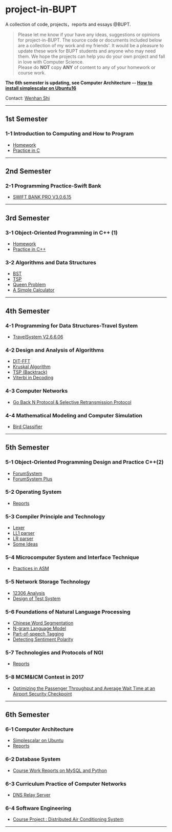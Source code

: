 # project-in-BUPT
A collection of code, projects，reports and essays @BUPT.

> Please let me know if your have any ideas, suggestions or opinions for project-in-BUPT. The source code or documents included below are a collection of my work and my friends'. It would be a pleasure to update these work for BUPT students and anyone who may need them. We hope the projects can help you do your own project and fall in love with Computer Science.  
Please do __NOT__ copy __ANY__ of content to any of your homework or course work.  

__The 6th semester is updating, see Computer Architecture -- [How to install simplescalar on Ubuntu16](https://github.com/wenhanshi/project-in-BUPT/tree/master/6-1%20Computer%20Architecture)__

Contact: [Wenhan Shi](mailto:wenhanshi2018@gmail.com)

---

## 1st Semester
### 1-1 Introduction to Computing and How to Program
  - [Homework](https://github.com/wenhanshi/project-in-BUPT/tree/master/1-1%20Introduction%20to%20Computing%20and%20How%20to%20Program/homework)
  - [Practice in C](https://github.com/wenhanshi/project-in-BUPT/tree/master/1-1%20Introduction%20to%20Computing%20and%20How%20to%20Program/practice)  

---
## 2nd Semester
### 2-1 Programming Practice-Swift Bank
  - [SWIFT BANK PRO V3.0.6.15](https://github.com/wenhanshi/project-in-BUPT/tree/master/2-1%20Programming%20Practice-Swift%20Bank)  

---
## 3rd Semester
### 3-1 Object-Oriented Programming in C++ (1)
  - [Homework](https://github.com/wenhanshi/project-in-BUPT/tree/master/3-1%20Object-Oriented%20Programming%20in%20C%2B%2B%20(1)/homework)
  - [Practice in C++](https://github.com/wenhanshi/project-in-BUPT/tree/master/3-1%20Object-Oriented%20Programming%20in%20C%2B%2B%20(1)/practice)  

### 3-2 Algorithms and Data Structures
  - [BST](https://github.com/wenhanshi/project-in-BUPT/tree/master/3-2%20Algorithms%20and%20Data%20Structures/BST)
  - [TSP](https://github.com/wenhanshi/project-in-BUPT/tree/master/3-2%20Algorithms%20and%20Data%20Structures/tree)
  - [Queen Problem](https://github.com/wenhanshi/project-in-BUPT/tree/master/3-2%20Algorithms%20and%20Data%20Structures/queen)
  - [A Simple Calculator](https://github.com/wenhanshi/project-in-BUPT/tree/master/3-2%20Algorithms%20and%20Data%20Structures/simple%20calculator)  

---
## 4th Semester
### 4-1 Programming for Data Structures-Travel System
  - [TravelSystem V2.6.6.06](https://github.com/wenhanshi/project-in-BUPT/tree/master/4-1%20Programming%20for%20Data%20Structures-Travel%20System)  

### 4-2 Design and Analysis of Algorithms
  - [DIT-FFT](https://github.com/wenhanshi/project-in-BUPT/tree/master/4-2%20Design%20and%20Analysis%20of%20Algorithms/DIT-FFT)
  - [Kruskal Algorithm](https://github.com/wenhanshi/project-in-BUPT/tree/master/4-2%20Design%20and%20Analysis%20of%20Algorithms/kruskal)
  - [TSP (Backtrack)](https://github.com/wenhanshi/project-in-BUPT/tree/master/4-2%20Design%20and%20Analysis%20of%20Algorithms/TSP)
  - [Viterbi in Decoding](https://github.com/wenhanshi/project-in-BUPT/tree/master/4-2%20Design%20and%20Analysis%20of%20Algorithms/viterbi)  

### 4-3 Computer Networks
  - [Go Back N Protocol & Selective Retransmission Protocol](https://github.com/wenhanshi/project-in-BUPT/tree/master/4-3%20Computer%20Networks/protocol)  

### 4-4 Mathematical Modeling and Computer Simulation
  - [Bird Classifier](https://github.com/wenhanshi/project-in-BUPT/tree/master/4-4%20Mathematical%20Modeling%20and%20Computer%20Simulation)  

---
## 5th Semester
### 5-1 Object-Oriented Programming Design and Practice C++(2)
  - [ForumSystem](https://github.com/wenhanshi/project-in-BUPT/tree/master/5-1%20Object-Oriented%20Programming%20Design%20and%20Practice%20C%2B%2B(2))
  - [ForumSystem Plus](https://github.com/wenhanshi/project-in-BUPT/tree/master/5-1%20Object-Oriented%20Programming%20Design%20and%20Practice%20C%2B%2B(2))

### 5-2 Operating System
  - [Reports](https://github.com/wenhanshi/project-in-BUPT/tree/master/5-2%20Operating%20System/report)

### 5-3 Compiler Principle and Technology
  - [Lexer](https://github.com/wenhanshi/project-in-BUPT/tree/master/5-3%20Compiler%20Principle%20and%20Technology/Lexer)
  - [LL1 parser](https://github.com/wenhanshi/project-in-BUPT/tree/master/5-3%20Compiler%20Principle%20and%20Technology/LL1%20parser)
  - [LR parser](https://github.com/wenhanshi/project-in-BUPT/tree/master/5-3%20Compiler%20Principle%20and%20Technology/LR%20parser)
  - [Some Ideas](https://github.com/wenhanshi/project-in-BUPT/tree/master/5-3%20Compiler%20Principle%20and%20Technology/ideas)

### 5-4 Microcomputer System and Interface Technique
  - [Practices in ASM](https://github.com/wenhanshi/project-in-BUPT/tree/master/5-4%20Microcomputer%20System%20and%20Interface%20Technique/practice)

### 5-5 Network Storage Technology
  - [12306 Analysis](https://github.com/wenhanshi/project-in-BUPT/tree/master/5-5%20Network%20Storage%20Technology/12306%20analysis)
  - [Design of Test System](https://github.com/wenhanshi/project-in-BUPT/tree/master/5-5%20Network%20Storage%20Technology/design%20of%20test%20system)

### 5-6 Foundations of Natural Language Processing
  - [Chinese Word Segmentation](https://github.com/wenhanshi/project-in-BUPT/tree/master/5-6%20Foundations%20of%20Natural%20Language%20Processing/word%20seg)
  - [N-gram Language Model](https://github.com/wenhanshi/project-in-BUPT/tree/master/5-6%20Foundations%20of%20Natural%20Language%20Processing/ngram)
  - [Part-of-speech Tagging](https://github.com/wenhanshi/project-in-BUPT/tree/master/5-6%20Foundations%20of%20Natural%20Language%20Processing/Part-of-speech%20Tagging)
  - [Detecting Sentiment Polarity](https://github.com/wenhanshi/project-in-BUPT/tree/master/5-6%20Foundations%20of%20Natural%20Language%20Processing/Detecting%20sentiment%20polarity)

### 5-7 Technologies and Protocols of NGI
  - [Reports](https://github.com/wenhanshi/project-in-BUPT/tree/master/5-7%20Technologies%20and%20Protocols%20of%20NGI/report)

### 5-8 MCM&ICM Contest in 2017
  - [Optimizing the Passenger Throughput and Average Wait Time at an Airport Security Checkpoint](https://github.com/wenhanshi/project-in-BUPT/tree/master/5-8%20MCM%26ICM%20Contest%20in%202017)

---  
## 6th Semester
### 6-1 Computer Architecture
- [Simplescalar on Ubuntu](https://github.com/wenhanshi/project-in-BUPT/tree/master/6-1%20Computer%20Architecture)
- [Reports](https://github.com/wenhanshi/project-in-BUPT/tree/master/6-1%20Computer%20Architecture/reports)

### 6-2 Database System
- [Course Work Reports on MySQL and Python](https://github.com/wenhanshi/project-in-BUPT/tree/master/6-2%20Database%20Systems)  

### 6-3 Curriculum Practice of Computer Networks
- [DNS Relay Server](https://github.com/wenhanshi/project-in-BUPT/tree/master/6-3%20Curriculum%20Practice%20of%20Computer%20Networks)

### 6-4 Software Engineering
- [Course Project : Distributed Air Conditioning System](https://github.com/wenhanshi/project-in-BUPT/tree/master/6-4%20Software%20Engineering)


---
